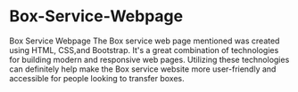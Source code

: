 # Box-Service-Webpage
Box Service Webpage
  The Box service web page mentioned was created using HTML, CSS,and Bootstrap. 
  It's a great combination of technologies for building modern and responsive web pages.
  Utilizing these technologies can definitely help make the Box service website more user-friendly and accessible for people looking to transfer boxes.
